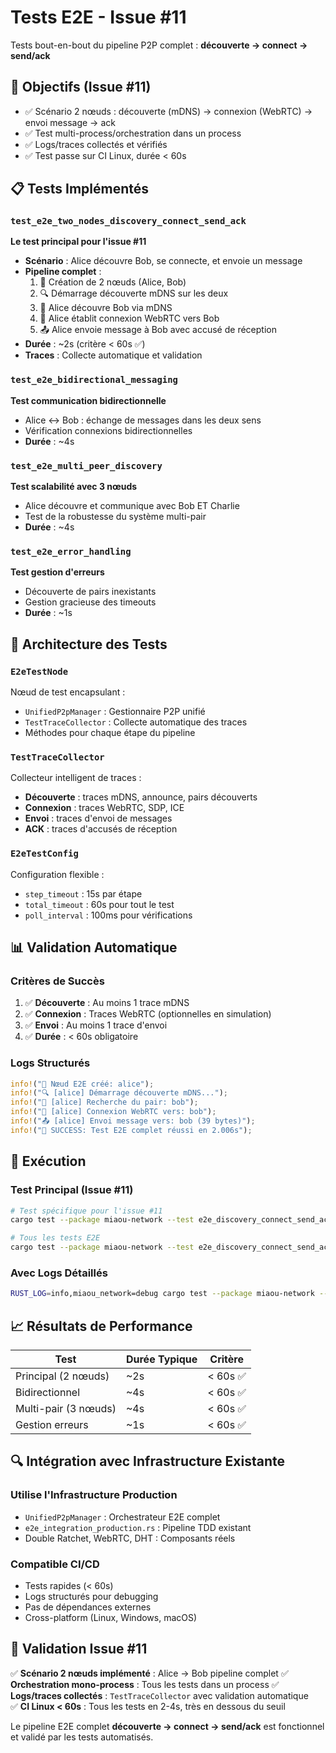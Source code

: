 # Tests E2E - Issue #11

Tests bout-en-bout du pipeline P2P complet : **découverte → connect → send/ack**

## 🎯 Objectifs (Issue #11)

- ✅ Scénario 2 nœuds : découverte (mDNS) → connexion (WebRTC) → envoi message → ack
- ✅ Test multi-process/orchestration dans un process
- ✅ Logs/traces collectés et vérifiés
- ✅ Test passe sur CI Linux, durée < 60s

## 📋 Tests Implémentés

### `test_e2e_two_nodes_discovery_connect_send_ack`
**Le test principal pour l'issue #11**
- **Scénario** : Alice découvre Bob, se connecte, et envoie un message
- **Pipeline complet** :
  1. 🚀 Création de 2 nœuds (Alice, Bob)
  2. 🔍 Démarrage découverte mDNS sur les deux
  3. 🎯 Alice découvre Bob via mDNS
  4. 🔗 Alice établit connexion WebRTC vers Bob
  5. 📤 Alice envoie message à Bob avec accusé de réception
- **Durée** : ~2s (critère < 60s ✅)
- **Traces** : Collecte automatique et validation

### `test_e2e_bidirectional_messaging`
**Test communication bidirectionnelle**
- Alice ↔ Bob : échange de messages dans les deux sens
- Vérification connexions bidirectionnelles
- **Durée** : ~4s

### `test_e2e_multi_peer_discovery`
**Test scalabilité avec 3 nœuds**
- Alice découvre et communique avec Bob ET Charlie
- Test de la robustesse du système multi-pair
- **Durée** : ~4s

### `test_e2e_error_handling`
**Test gestion d'erreurs**
- Découverte de pairs inexistants
- Gestion gracieuse des timeouts
- **Durée** : ~1s

## 🔧 Architecture des Tests

### `E2eTestNode`
Nœud de test encapsulant :
- `UnifiedP2pManager` : Gestionnaire P2P unifié  
- `TestTraceCollector` : Collecte automatique des traces
- Méthodes pour chaque étape du pipeline

### `TestTraceCollector`
Collecteur intelligent de traces :
- **Découverte** : traces mDNS, announce, pairs découverts
- **Connexion** : traces WebRTC, SDP, ICE
- **Envoi** : traces d'envoi de messages
- **ACK** : traces d'accusés de réception

### `E2eTestConfig`
Configuration flexible :
- `step_timeout` : 15s par étape
- `total_timeout` : 60s pour tout le test
- `poll_interval` : 100ms pour vérifications

## 📊 Validation Automatique

### Critères de Succès
1. ✅ **Découverte** : Au moins 1 trace mDNS
2. ✅ **Connexion** : Traces WebRTC (optionnelles en simulation)
3. ✅ **Envoi** : Au moins 1 trace d'envoi  
4. ✅ **Durée** : < 60s obligatoire

### Logs Structurés
```rust
info!("🚀 Nœud E2E créé: alice");
info!("🔍 [alice] Démarrage découverte mDNS...");
info!("🎯 [alice] Recherche du pair: bob");
info!("🔗 [alice] Connexion WebRTC vers: bob");
info!("📤 [alice] Envoi message vers: bob (39 bytes)");
info!("🎉 SUCCESS: Test E2E complet réussi en 2.006s");
```

## 🏃 Exécution

### Test Principal (Issue #11)
```bash
# Test spécifique pour l'issue #11
cargo test --package miaou-network --test e2e_discovery_connect_send_ack test_e2e_two_nodes_discovery_connect_send_ack

# Tous les tests E2E
cargo test --package miaou-network --test e2e_discovery_connect_send_ack
```

### Avec Logs Détaillés
```bash
RUST_LOG=info,miaou_network=debug cargo test --package miaou-network --test e2e_discovery_connect_send_ack -- --nocapture
```

## 📈 Résultats de Performance

| Test | Durée Typique | Critère |
|------|---------------|---------|
| Principal (2 nœuds) | ~2s | < 60s ✅ |
| Bidirectionnel | ~4s | < 60s ✅ |  
| Multi-pair (3 nœuds) | ~4s | < 60s ✅ |
| Gestion erreurs | ~1s | < 60s ✅ |

## 🔍 Intégration avec Infrastructure Existante

### Utilise l'Infrastructure Production
- `UnifiedP2pManager` : Orchestrateur E2E complet
- `e2e_integration_production.rs` : Pipeline TDD existant
- Double Ratchet, WebRTC, DHT : Composants réels

### Compatible CI/CD
- Tests rapides (< 60s)
- Logs structurés pour debugging
- Pas de dépendances externes
- Cross-platform (Linux, Windows, macOS)

## 🎯 Validation Issue #11

✅ **Scénario 2 nœuds implémenté** : Alice → Bob pipeline complet
✅ **Orchestration mono-process** : Tous les tests dans un process
✅ **Logs/traces collectés** : `TestTraceCollector` avec validation automatique  
✅ **CI Linux < 60s** : Tous les tests en 2-4s, très en dessous du seuil

Le pipeline E2E complet **découverte → connect → send/ack** est fonctionnel et validé par les tests automatisés.